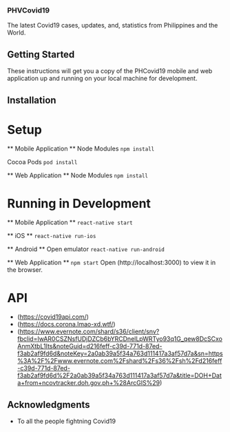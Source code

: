 ### PHVCovid19
The latest Covid19 cases, updates, and, statistics from Philippines and the World.

## Getting Started
These instructions will get you a copy of the PHCovid19 mobile and web application up and running on your local machine for development.

## Installation
# Setup
** Mobile Application **
Node Modules
`npm install`

Cocoa Pods
`pod install`

** Web Application **
Node Modules
`npm install`

# Running in Development
** Mobile Application **
`react-native start`

** iOS **
`react-native run-ios`

** Android **
Open emulator
`react-native run-android`

** Web Application **
`npm start`
Open (http://localhost:3000) to view it in the browser.


# API
* (https://covid19api.com/)
* (https://docs.corona.lmao-xd.wtf/)
* (https://www.evernote.com/shard/s36/client/snv?fbclid=IwAR0CSZNsfUDjDZCb6bYRCDnelLpWRTyo93q1G_qew8DcSCxoAnmXtbL1Its&noteGuid=d216feff-c39d-771d-87ed-f3ab2af9fd6d&noteKey=2a0ab39a5f34a763d111417a3af57d7a&sn=https%3A%2F%2Fwww.evernote.com%2Fshard%2Fs36%2Fsh%2Fd216feff-c39d-771d-87ed-f3ab2af9fd6d%2F2a0ab39a5f34a763d111417a3af57d7a&title=DOH+Data+from+ncovtracker.doh.gov.ph+%28ArcGIS%29)


## Acknowledgments
* To all the people fightning Covid19
